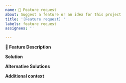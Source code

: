 ```yaml
---
name: 🚀 Feature request
about: Suggest a feature or an idea for this project
title: '[Feature request] '
labels: feature request
assignees: ''

---
```

<!-- Welcome to the 🐸TTS project!
We are excited to see your interest, and appreciate your support! --->
**🚀 Feature Description**

<!--A clear and concise description of what the problem is. Ex. I'm always frustrated when [...] -->

**Solution**

<!-- A clear and concise description of what you want to happen. -->

**Alternative Solutions**

<!-- A clear and concise description of any alternative solutions or features you've considered. -->

**Additional context**

<!-- Add any other context or screenshots about the feature request here. -->
